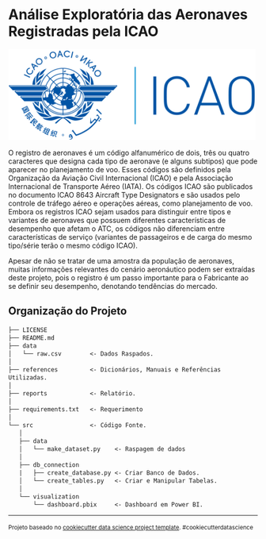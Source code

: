 Análise Exploratória das Aeronaves Registradas pela ICAO
==============================

<img src="icao_photo.png" alt="ICAO Logo" width = 500>

O registro de aeronaves é um código alfanumérico de dois, três ou quatro caracteres que designa cada tipo de aeronave (e alguns subtipos) que pode aparecer no planejamento de voo. Esses códigos são definidos pela Organização da Aviação Civil Internacional (ICAO) e pela Associação Internacional de Transporte Aéreo (IATA). Os códigos ICAO são publicados no documento ICAO 8643 Aircraft Type Designators e são usados ​​pelo controle de tráfego aéreo e operações aéreas, como planejamento de voo. Embora os registros ICAO sejam usados ​​para distinguir entre tipos e variantes de aeronaves que possuem diferentes características de desempenho que afetam o ATC, os códigos não diferenciam entre características de serviço (variantes de passageiros e de carga do mesmo tipo/série terão o mesmo código ICAO).

Apesar de não se tratar de uma amostra da população de aeronaves, muitas informações relevantes do cenário aeronáutico podem ser extraídas deste projeto, pois o registro é um passo importante para o Fabricante ao se definir seu desempenho, denotando tendências do mercado.

Organização do Projeto
------------

    ├── LICENSE
    ├── README.md   
    ├── data
    │   └── raw.csv        <- Dados Raspados.
    │
    ├── references         <- Dicionários, Manuais e Referências Utilizadas.
    │
    ├── reports            <- Relatório.
    │
    ├── requirements.txt   <- Requerimento
    │
    └── src                <- Código Fonte.
       │
       ├── data           
       │   └── make_dataset.py    <- Raspagem de dados
       │
       ├── db_connection      
       |   ├── create_database.py <- Criar Banco de Dados.
       │   └── create_tables.py   <- Criar e Manipular Tabelas.
       │
       └── visualization 
           └── dashboard.pbix     <- Dashboard em Power BI.
    


--------

<p><small>Projeto baseado no <a target="_blank" href="https://drivendata.github.io/cookiecutter-data-science/">cookiecutter data science project template</a>. #cookiecutterdatascience</small></p>
